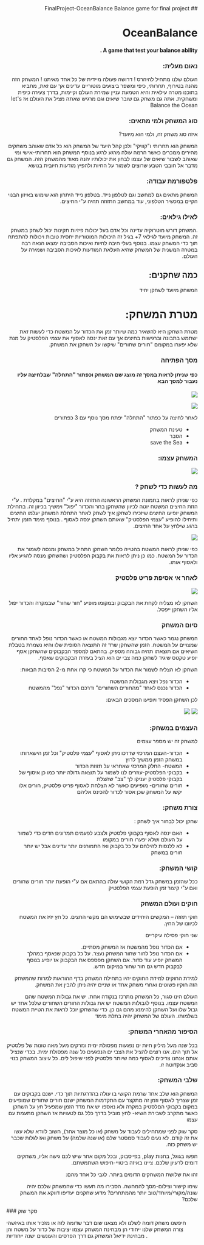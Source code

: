 <div dir="rtl">
## FinalProject-OceanBalance
Balance game for final project

# OceanBalance

#### A game that test your balance ability .


### נאום מעלית:

העולם שלנו מתחיל להיהרס !
דרושה פעולה מיידית של כל אחד מאיתנו !
המשחק הזה מהנה בטירוף, תחרותי, כיפי ומשפר ביצועים מוטוריים עדינים אך עם זאת, מחביא בתוכנו מטרה עילאית והיא הטמעת עניין שמירת העולם וקיימות, בדרך צעירה כיפית ומשחקית.
אתה גם משחק גם שובר שיאים וגם מרגיש שאתה מציל את העולם 
אז  let's Balance the Ocean

### סוג המשחק ולמי מתאים:
איזה סוג משחק זה, ולמי הוא מיועד?

המשחק הוא תחרותי ו"קוויקי" ולכן קהל היעד של המשחק הוא כל אדם שאוהב משחקים מהירים ממכרים כאשר הרמה עולה מרגע לרגע בנוסף המשחק הוא תחרותי-אישי ומי שאוהב לשבור שיאים של עצמו לבחון את יכולותיו יהנה מאוד מהמשחק הזה.
המשחק גם מדבר אל חובבי הטבע שרוצים לשמור על החיות ולהפיץ מודעות חיובית בנושא

### פלטפורמת עבודה:

המשחק מתאים גם למחשב וגם לטלפון נייד.
בטלפון נייד היתרון הוא שימוש באיזון הבנוי הקיים במכשיר הטלפוני, עוד במחשב התזוזה תהיה ע"י החיצים.


### לאילו גילאים:

.המשחק דורש מוטרוקיה עדינה וכל אדם בעל יכולות פיזיות תקינות יכול לשחק במשחק זה. 
 המשחק מיועד לגילאי 7+ בגיל זה היכולות המוטוריות יחסית טובות ויכולות להתפתח תוך כדי המשחק עצמו.
בנוסף בעלי חיבה לחיות ואיכות הסביבה ימצאו הנאה רבה במטרה המשנית של המשחק שהיא העלאת המודעות לאיכות הסביבה ושמירה על העולם.


## כמה שחקנים:

המשחק מיועד לשחקן יחיד



# מטרת המשחק:

מטרת השחקן היא להשאיר כמה שיותר זמן את הכדור על המשטח
כדי לעשות זאת ישתמש בתבונה וברגישות בחיצים אך עם זאת ינסה לאסוף את עצמי הפלסטיק על מנת שלא יפערו במקומם "חורים שחורים" שיקשו על השחקן את המשחק.

### מסך הפתיחה

#### כפי שניתן לראות במסך זה מוצג שם המשחק וכפתור "התחלה" שבלחיצה עליו נעבור למסך הבא
![](Images/openScreen.png)



![](Images/openScreenafterstart.png)

לאחר לחיצה על כפתור "התחלה" יפתח מסך נוסף עם 3 כפתורים 
* טעינת המשחק
* הסבר 
* save the  Sea


### המשחק עצמו:
![](Images/thegame.png)


### מה לעשות כדי לשחק ?
כפי שניתן לראות בתמונת המשחק הראשונה התזוזה היא ע"י "החיצים" במקלדת . ע"י הזזת החיצים המשטח יוטה לכיוון שהשחקן בחר והכדור "יפול" וימשיך בכיוון זה.
בתחילת המשחק יופיעו החיצים שיזכירו לשחקן איך לשחק 
לאחר התחלת המשחק יעלמו החיצים ותיחילו להופיע "עצמי הפלסטיק" שאותם השחקן ינסה לאסוף .
בנוסף מימד הזמן יתחיל ברגע שילחץ על אחד החיצים.

![](Images/thegame2.png)

כפי שניתן לראות המשטח בהטייה כלומר השחקן התחיל במשחק ומנסה לשמור את הכדור על המשטח. כמו כן ניתן לראות את בקבוק הפלסטיק 
ושהשחקן מנסה להגיע אליו ולאסוף אותו.
  
### לאחר אי אסיפת פריט פלסטיק   
![](Images/gamebalckhole.png)

השחקן לא מצליח לקחת את הבקבוק ובמקומו מופיע "חור שחור" שבמקרה והכדור יפול אליו השחקן ייפסל. 

### סיום המשחק

המשחק נגמר כאשר  הכדור יוצא מגבולות המשטח או כאשר הכדור נופל לאחד החורים שמצויים על המשטח.
הזמן שהשחקן שרד זה התוצאה הסופית שלו והיא נשמרת בטבלת השיאים אם תוצאתו תהיה גבוהה מספיק.
בהתאם למספר הבקבוקים שהשחקן אסף יופיע טקטס שיגיד לשחקן כמה צבי ים הוא הציל בעזרת הבקבוקים שאסף.

השחקן לא הצליח לשמור את הכדור על המשטח כי קרו אחת מ-2 הסיבות הבאות:
* הכדור נפל ויצא מגבולות המשטח
* הכדור נכנס לאחד "מהחורים השחורים" ודרכם הכדור "נפל" מהמשטח

לכן השחקן הפסיד ויופיעו המסכים הבאים:

![](Images/theEnd2.png)
![](Images/theEnd.png)



### העצמים במשחק:
למשחק זה יש מספר עצמים 
* הכדור-העצם המרכזי שדרכו ניתן לאסוף "עצמי פלסטיק" וכל זמן הישארותו במשחק הזמן ממשיך לרוץ
* המשטח- החלק המרכזי שאחראי על תזוזת הכדור 
* בקבוקי הפלסטיק-עוזרים לנו לשמור על תוצאה גדולה יותר כמו כן איסוף של בקבוקי פלסטיק יעניקו לך "צב" שהצלת 
* חורים שחורים- מופיעים כאשר לא הצלחת לאסוף פריט פלסטיק, חורים אלו יקשו על המשחק שכן אסור לכדור להכינס אליהם



### צורת משחק:
 שחקן יכול לבחור איך לשחק :
* האם ינסה לאסוף בקבוקי פלסטיק ולצבע לפעמים תמרונים חדים כדי לשמור על העולם ושלא יפערו חורים במקומו
* לא ללנסות להילחם על כל בקבוק ואז התמורנים יותר עדינים אבל יש יותר חורים במשחק


### קושי המשחק:
ככל שהזמן במשחק גדל רמת הקושי עולה בהתאם 
אם ע"י הופעת יותר חורים שחורים ואם ע"י קיצור זמן הופעת עצמי הפלסטיק


###  חוקים ועולם המשחק

חוקי תזוזה – המקשים היחידים שבשימוש הם מקשי החצים. כל חץ יזיז את המשטח לכיוונו של החץ.

שני חוקי פסילה עיקריים
*	אם הכדור נופל מהמשטח אז המשחק מסתיים.
*	אם הכדור נופל לחור שחור המשחק נעצר.
על כל בקבוק שנאסף במהלך המשחק יופיע עוד כדור. אם השחקן מפספס את הבקבוק אז יופיע בנוסף לבקבוק חדש גם חור שחור במיקום חדש.

למידת החוקים
למידת החוקים יהיו בתחילת המשחק בדף ההוראות למרות שהמשחק הזה חוקיו פשוטים ואחרי משחק אחד או שניים יהיה ניתן להבין את המשחק.

העולם הינו סגור, כל המשחק מתרכז בנקודה אחת.
יש את גבולות המשטח שהם המשטח עצמו.
בנוסף לגבולות המשטח יש את גבולות החורים השחורים שלכל אחד יש גבול שלו ועל השחקן להימנע מהם גם כן.
כדי שהשחקן יוכל לראות את הטיית המשטח בשלמותו.
העולם של המשחק יהיה בתלת מימד


### הסיפור מהאחרי המשחק:
 בכל שנה מעל מיליון חיות ים נפגעות מפסולת ימית ונזרקים מעל מאה טונות של פלסטיק אל תוך הים. אנו רוצים להציל את הצבי ים הנפגעים כל שנה מפסולת ימית. בכדי שנציל אותם אנחנו צריכים לאסוף כמה שיותר פלסטיק לפני שיפול לים.
כל עיצוב המשחק בנוי סביב אנקדוטה זו.


### שלבי המשחק:
המשחק הוא שלב אחד שרמת הקושי בו עולה בהדרגתיות תוך כדי.
ישנם בקבוקים עם זמן שצריך לאסוף וזמן זה מתקצר עם התקדמות המשחק
ישנם חורים שחורים שמופיעים במקום בקבוקי הםלסטיק במקרה ולא נאספו
יש את מדד הזמן שמפעיל חץ על השחקן כאשר מתקרב לשבירת השיא- לחץ מוביל בדרך כלל גם לטעויות אז השחקן מתעמת עם עצמו


סקר שוק
לפני שמתחילים לעבוד על משחק (או כל מוצר אחר), חשוב לוודא שלא עשו את זה קודם. לא נעים לעבוד סמסטר שלם (או שנה שלמה) על משחק ואז לגלות שכבר יש משחק כזה.

חפשו בגוגל, בחנות play, בפייסבוק, ובכל מקום אחר שיש לכם גישה אליו, משחקים דומים לרעיון שלכם. ציינו באיזה ביטויי-חיפוש השתמשתם.

זהו את שלושת המשחקים הדומים ביותר. לגבי כל אחד מהם:

שימו קישור וצילום-מסך להמחשה.
הסבירו מה תעשו כדי שהמשחק שלכם יהיה שונה/מקורי/מיוחד/טוב יותר מהמתחרים? מדוע שחקנים יעדיפו דווקא את המשחק שלכם?
</div>
### סקר שוק

חיפשנו משחק דומה לשלנו ולא מצאנו שום דבר שדומה לזה או מזכיר אותו באיזשהי צורה
המשחק שלנו ייחודי הן מבחינת המשחק עצמו יציבות של כדור על משטח והן מבחינת ידיאל המשחק
גם דרך הפרסים והעונשים ישנה ייחודיות .
